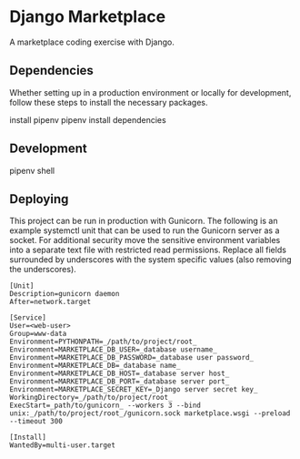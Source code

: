 # Django Marketplace
A marketplace coding exercise with Django.

## Dependencies
Whether setting up in a production environment or locally for development, follow these steps to install the necessary packages.

install pipenv
pipenv install dependencies

## Development
pipenv shell


## Deploying
This project can be run in production with Gunicorn. The following is an example systemctl unit that can be used to run the Gunicorn server as a socket. For additional security move the sensitive environment variables into a separate text file with restricted read permissions. Replace all fields surrounded by underscores with the system specific values (also removing the underscores).

```
[Unit]
Description=gunicorn daemon
After=network.target

[Service]
User=<web-user>
Group=www-data
Environment=PYTHONPATH=_/path/to/project/root_
Environment=MARKETPLACE_DB_USER=_database username_
Environment=MARKETPLACE_DB_PASSWORD=_database user password_
Environment=MARKETPLACE_DB=_database name_
Environment=MARKETPLACE_DB_HOST=_database server host_
Environment=MARKETPLACE_DB_PORT=_database server port_
Environment=MARKETPLACE_SECRET_KEY=_Django server secret key_
WorkingDirectory=_/path/to/project/root_
ExecStart=_path/to/gunicorn_ --workers 3 --bind unix:_/path/to/project/root_/gunicorn.sock marketplace.wsgi --preload --timeout 300

[Install]
WantedBy=multi-user.target
```
